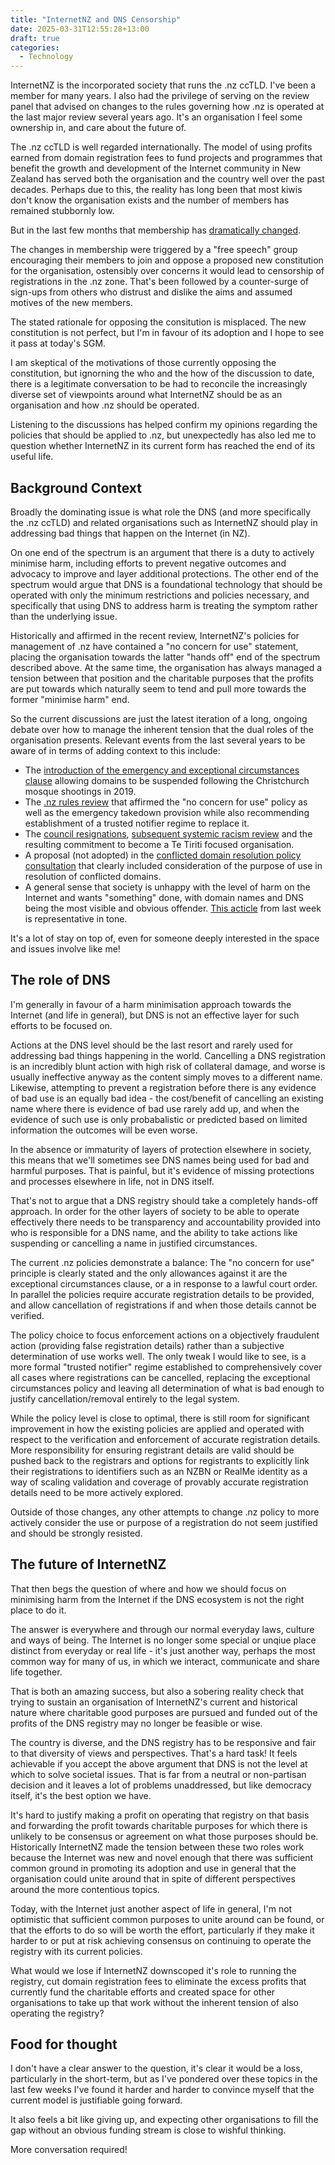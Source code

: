 ```yaml
---
title: "InternetNZ and DNS Censorship"
date: 2025-03-31T12:55:28+13:00
draft: true
categories:
  - Technology
---
```


InternetNZ is the incorporated society that runs the .nz ccTLD. I've been a member for many years. I also had the privilege of serving on the review panel that advised on changes to the rules governing how .nz is operated at the last major review several years ago. It's an organisation I feel some ownership in, and care about the future of.

The .nz ccTLD is well regarded internationally. The model of using profits earned from domain registration fees to fund projects and programmes that benefit the growth and development of the Internet community in New Zealand has served both the organisation and the country well over the past decades. Perhaps due to this, the reality has long been that most kiwis don't know the organisation exists and the number of members has remained stubbornly low.

But in the last few months that membership has [dramatically changed](https://billbennett.co.nz/internetnz-disrupted/).

The changes in membership were triggered by a "free speech" group encouraging their members to join and oppose a proposed new constitution for the organisation, ostensibly over concerns it would lead to censorship of registrations in the .nz zone. That's been followed by a counter-surge of sign-ups from others who distrust and dislike the aims and assumed motives of the new members.

The stated rationale for opposing the consitution is misplaced. The new constitution is not perfect, but I'm in favour of its adoption and I hope to see it pass at today's SGM.

I am skeptical of the motivations of those currently opposing the constitution, but ignorning the who and the how of the discussion to date, there is a legitimate conversation to be had to reconcile the increasingly diverse set of viewpoints around what InternetNZ should be as an organisation and how .nz should be operated.

Listening to the discussions has helped confirm my opinions regarding the policies that should be applied to .nz, but unexpectedly has also led me to question whether InternetNZ in its current form has reached the end of its useful life.


## Background Context

Broadly the dominating issue is what role the DNS (and more specifically the .nz ccTLD) and related organisations such as InternetNZ should play in addressing bad things that happen on the Internet (in NZ).

On one end of the spectrum is an argument that there is a duty to actively minimise harm, including efforts to prevent negative outcomes and advocacy to improve and layer additional protections. The other end of the spectrum would argue that DNS is a foundational technology that should be operated with only the minimum restrictions and policies necessary, and specifically that using DNS to address harm is treating the symptom rather than the underlying issue.

Historically and affirmed in the recent review, InternetNZ's policies for management of .nz have contained a "no concern for use" statement, placing the organisation towards the latter "hands off" end of the spectrum described above. At the same time, the organisation has always managed a tension between that position and the charitable purposes that the profits are put towards which naturally seem to tend and pull more towards the former "minimise harm" end.

So the current discussions are just the latest iteration of a long, ongoing debate over how to manage the inherent tension that the dual roles of the organisation presents. Relevant events from the last several years to be aware of in terms of adding context to this include:
* The [introduction of the emergency and exceptional circumstances clause](https://internetnz.nz/news-and-articles/ensuring-nz-can-respond-emergencies-and-crises/) allowing domains to be suspended following the Christchurch mosque shootings in 2019.
* The [.nz rules review](https://internetnz.nz/nz-domains/nz-rules/nz-policy-review/nz-policy-review-archive/#review2019) that affirmed the "no concern for use" policy as well as the emergency takedown provision while also recommending establishment of a trusted notifier regime to replace it.
* The [council resignations](https://businessdesk.co.nz/article/technology/pakeha-old-boys-club-maori-women-quit-internetnz), [subsequent systemic racism review](https://internetnz.nz/systemic-racism-review/) and the resulting commitment to become a Te Tiriti focused organisation.
* A proposal (not adopted) in the [conflicted domain resolution policy consultation](https://internetnz.nz/nz-domains/conflicted-domain-names-policy-review/) that clearly included consideration of the purpose of use in resolution of conflicted domains.
* A general sense that society is unhappy with the level of harm on the Internet and wants "something" done, with domain names and DNS being the most visible and obvious offender. [This acticle](https://www.nzherald.co.nz/business/auckland-transport-warns-about-pretend-parking-site-registered-with-internetnz-using-fake-details/42KK6ZH545AU7F5DBPG3UNW63Q/) from last week is representative in tone.

It's a lot of stay on top of, even for someone deeply interested in the space and issues involve like me!


## The role of DNS

I'm generally in favour of a harm minimisation approach towards the Internet (and life in general), but DNS is not an effective layer for such efforts to be focused on.

Actions at the DNS level should be the last resort and rarely used for addressing bad things happening in the world. Cancelling a DNS registration is an incredibly blunt action with high risk of collateral damage, and worse is usually ineffective anyway as the content simply moves to a different name. Likewise, attempting to prevent a registration before there is any evidence of bad use is an equally bad idea - the cost/benefit of cancelling an existing name where there is evidence of bad use rarely add up, and when the evidence of such use is only probabalistic or predicted based on limited information the outcomes will be even worse.

In the absence or immaturity of layers of protection elsewhere in society, this means that we'll sometimes see DNS names being used for bad and harmful purposes. That is painful, but it's evidence of missing protections and processes elsewhere in life, not in DNS itself.

That's not to argue that a DNS registry should take a completely hands-off approach. In order for the other layers of society to be able to operate effectively there needs to be transparency and accountability provided into who is responsible for a DNS name, and the ability to take actions like
suspending or cancelling a name in justified circumstances.

The current .nz policies demonstrate a balance: The "no concern for use" principle is clearly stated and the only allowances against it are the exceptional circumstances clause, or a in response to a lawful court order. In parallel the policies require accurate registration details to be provided, and allow cancellation of registrations if and when those details cannot be verified.

The policy choice to focus enforcement actions on a objectively fraudulent action (providing false registration details) rather than a subjective determination of use works well. The only tweak I would like to see, is a more formal "trusted notifier" regime established to comprehensively cover all cases where registrations can be cancelled, replacing the exceptional circumstances policy and leaving all determination of what is bad enough to justify cancellation/removal entirely to the legal system.

While the policy level is close to optimal, there is still room for significant improvement in how the existing policies are applied and operated with respect to the verification and enforcement of accurate registration details. More responsibility for ensuring registrant details are valid should be pushed back to the registrars and options for registrants to explicitly link their registrations to identifiers such as an NZBN or RealMe identity as a way of scaling validation and coverage of provably accurate registration details need to be more actively explored.

Outside of those changes, any other attempts to change .nz policy to more actively consider the use or purpose of a registration do not seem justified and should be strongly resisted.


## The future of InternetNZ

That then begs the question of where and how we should focus on minimising harm from the Internet if the DNS ecosystem is not the right place to do it.

The answer is everywhere and through our normal everyday laws, culture and ways of being. The Internet is no longer some special or unqiue place distinct from everyday or real life - it's just another way, perhaps the most common way for many of us, in which we interact, communicate and share life together.

That is both an amazing success, but also a sobering reality check that trying to sustain an organisation of InternetNZ's current and historical nature where charitable good purposes are pursued and funded out of the profits of the DNS registry may no longer be feasible or wise.

The country is diverse, and the DNS registry has to be responsive and fair to that diversity of views and perspectives. That's a hard task! It feels achievable if you accept the above argument that DNS is not the level at which to solve societal issues. That is far from a neutral or non-partisan decision and it leaves a lot of problems unaddressed, but like democracy itself, it's the best option we have.

It's hard to justify making a profit on operating that registry on that basis and forwarding the profit towards charitable purposes for which there is unlikely to be consensus or agreement on what those purposes should be. Historically InternetNZ made the tension between these two roles work because the Internet was new and novel enough that there was sufficient common ground in promoting its adoption and use in general that the organisation could unite around that in spite of different perspectives around the more contentious topics.

Today, with the Internet just another aspect of life in general, I'm not optimistic that sufficient common purposes to unite around can be found, or that the efforts to do so will be worth the effort, particularly if they make it harder to or put at risk achieving consensus on continuing to operate the registry with its current policies.

What would we lose if InternetNZ downscoped it's role to running the registry, cut domain registration fees to eliminate the excess profits that currently fund the charitable efforts and created space for other organisations to take up that work without the inherent tension of also operating the registry?

## Food for thought

I don't have a clear answer to the question, it's clear it would be a loss, particularly in the short-term, but as I've pondered over these topics in the last few weeks I've found it harder and harder to convince myself that the current model is justifiable going forward.

It also feels a bit like giving up, and expecting other organisations to fill the gap without an obvious funding stream is close to wishful thinking.

More conversation required!
